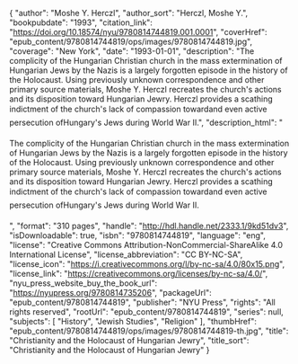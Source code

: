 {
  "author": "Moshe Y. Herczl",
  "author_sort": "Herczl, Moshe Y.",
  "bookpubdate": "1993",
  "citation_link": "https://doi.org/10.18574/nyu/9780814744819.001.0001",
  "coverHref": "epub_content/9780814744819/ops/images/9780814744819.jpg",
  "coverage": "New York",
  "date": "1993-01-01",
  "description": "The complicity of the Hungarian Christian church in the mass extermination of Hungarian Jews by the Nazis is a largely forgotten episode in the history of the Holocaust. Using previously unknown correspondence and other primary source materials, Moshe Y. Herczl recreates the church's actions and its disposition toward Hungarian Jewry. Herczl provides a scathing indictment of the church's lack of compassion toward&#151;and even active persecution of&#151;Hungary's Jews during World War II.",
  "description_html": "<p>The complicity of the Hungarian Christian church in the mass extermination of Hungarian Jews by the Nazis is a largely forgotten episode in the history of the Holocaust. Using previously unknown correspondence and other primary source materials, Moshe Y. Herczl recreates the church's actions and its disposition toward Hungarian Jewry. Herczl provides a scathing indictment of the church's lack of compassion toward&#151;and even active persecution of&#151;Hungary's Jews during World War II.</p>",
  "format": "310 pages",
  "handle": "http://hdl.handle.net/2333.1/9kd51dv3",
  "isDownloadable": true,
  "isbn": "9780814744819",
  "language": "eng",
  "license": "Creative Commons Attribution-NonCommercial-ShareAlike 4.0 International License",
  "license_abbreviation": "CC BY-NC-SA",
  "license_icon": "https://i.creativecommons.org/l/by-nc-sa/4.0/80x15.png",
  "license_link": "https://creativecommons.org/licenses/by-nc-sa/4.0/",
  "nyu_press_website_buy_the_book_url": "https://nyupress.org/9780814735206",
  "packageUrl": "epub_content/9780814744819",
  "publisher": "NYU Press",
  "rights": "All rights reserved",
  "rootUrl": "epub_content/9780814744819",
  "series": null,
  "subjects": [
    "History",
    "Jewish Studies",
    "Religion"
  ],
  "thumbHref": "epub_content/9780814744819/ops/images/9780814744819-th.jpg",
  "title": "Christianity and the Holocaust of Hungarian Jewry",
  "title_sort": "Christianity and the Holocaust of Hungarian Jewry"
}
